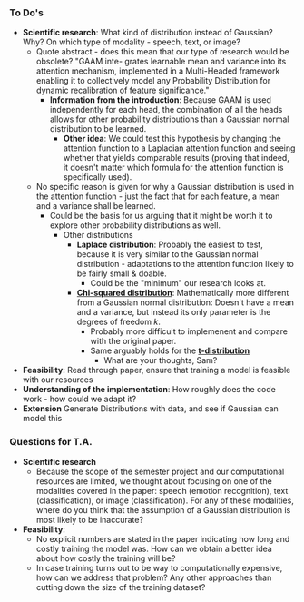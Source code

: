 ### To Do's

- **Scientific research**: What kind of distribution instead of Gaussian? Why? On which type of modality - speech, text, or image?
  - Quote abstract - does this mean that our type of research would be obsolete?
      "GAAM inte- grates learnable mean and variance into its attention mechanism, implemented in a Multi-Headed framework enabling it to collectively model             any Probability Distribution for dynamic recalibration of feature significance."
     - **Information from the introduction**: Because GAAM is used independently for each head, the combination of all the heads allows for other probability             distributions than a Gaussian normal distribution to be learned.
       - **Other idea**: We could test this hypothesis by changing the attention function to a Laplacian attention function and seeing whether that yields
         comparable results (proving that indeed, it doesn't matter which formula for the attention function is specifically used).
  - No specific reason is given for why a Gaussian distribution is used in the attention function - just the fact that for each feature, a mean and a variance      shall be learned.
    - Could be the basis for us arguing that it might be worth it to explore other probability distributions as well.
      - Other distributions
        - **Laplace distribution**: Probably the easiest to test, because it is very similar to the Gaussian normal distribution - adaptations to the   attention function likely to be fairly small & doable.
          - Could be the "minimum" our research looks at.
        - [**Chi-squared distribution**](https://en.wikipedia.org/wiki/Chi-squared_distribution): Mathematically more different from a Gaussian normal distribution: Doesn't have a mean and a variance, but instead its only parameter is the degrees of freedom $k$.
          - Probably more difficult to implemenent and compare with the original paper.
          - Same arguably holds for the [**t-distribution**](https://en.wikipedia.org/wiki/Student%27s_t-distribution)
            - What are your thoughts, Sam?
- **Feasibility**: Read through paper, ensure that training a model is feasible with our resources
- **Understanding of the implementation**: How roughly does the code work - how could we adapt it?
- **Extension** Generate Distributions with data, and see if Gaussian can model this
### Questions for T.A.

- **Scientific research**
  - Because the scope of the semester project and our computational resources are limited, we thought about focusing on one of the modalities covered in the paper: speech (emotion recognition), text (classification), or image (classification). For any of these modalities, where do you think that the assumption of a Gaussian distribution is most likely to be inaccurate?
- **Feasibility**:
  - No explicit numbers are stated in the paper indicating how long and costly training the model was. How can we obtain a better idea about how costly the training will be?
  - In case training turns out to be way to computationally expensive, how can we address that problem? Any other approaches than cutting down the size of the training dataset?
